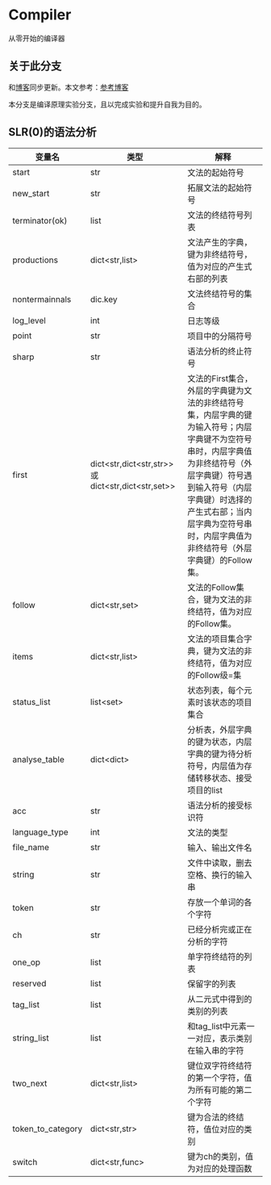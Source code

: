# Compiler

从零开始的编译器

## 关于此分支

和[博客](https://blog.daitianyu.cn)同步更新。本文参考：[参考博客](http://wang22ti.com/2018/06/09/%E3%80%8A%E7%BC%96%E8%AF%91%E5%8E%9F%E7%90%86%E3%80%8B%E5%AE%9E%E9%AA%8C5-%E8%AF%AD%E6%B3%95%E5%88%86%E6%9E%90%E5%99%A8%E4%B9%8BSLR1%E5%88%86%E6%9E%90%E6%B3%95python%E5%AE%9E%E7%8E%B0/)

本分支是编译原理实验分支，且以完成实验和提升自我为目的。

## SLR(0)的语法分析

| 变量名            | 类型                                                  | 解释                                                                                                                                                                                                                                                                |
| ----------------- | ----------------------------------------------------- | ------------------------------------------------------------------------------------------------------------------------------------------------------------------------------------------------------------------------------------------------------------------- |
| start             | str                                                   | 文法的起始符号                                                                                                                                                                                                                                                      |
| new_start         | str                                                   | 拓展文法的起始符号                                                                                                                                                                                                                                                  |
| terminator(ok)             | list<str>                                             | 文法的终结符号列表                                                                                                                                                                                                                                                  |
| productions       | dict<str,list<str>>                                   | 文法产生的字典，键为非终结符号，值为对应的产生式右部的列表                                                                                                                                                                                                          |
| nontermainnals    | dic.key                                               | 文法终结符号的集合                                                                                                                                                                                                                                                  |
| log_level         | int                                                   | 日志等级                                                                                                                                                                                                                                                            |
| point             | str                                                   | 项目中的分隔符号                                                                                                                                                                                                                                                    |
| sharp             | str                                                   | 语法分析的终止符号                                                                                                                                                                                                                                                  |
| first             | dict<str,dict<str,str>>或dict<str,dict<str,set<str>>> | 文法的First集合，外层的字典键为文法的非终结符号集，内层字典的键为输入符号；内层字典键不为空符号串时，内层字典值为非终结符号（外层字典键）符号遇到输入符号（内层字典键）时选择的产生式右部；当内层字典为空符号串时，内层字典值为非终结符号（外层字典键）的Follow集。 |
| follow            | dict<str,set<str>>                                    | 文法的Follow集合，键为文法的非终结符，值为对应的Follow集。                                                                                                                                                                                                          |
| items             | dict<str,list<str>>                                   | 文法的项目集合字典，键为文法的非终结符，值为对应的Follow级=集                                                                                                                                                                                                       |
| status_list       | list<set<str>>                                        | 状态列表，每个元素时该状态的项目集合                                                                                                                                                                                                                                |
| analyse_table     | dict<dict<list>>                                      | 分析表，外层字典的键为状态，内层字典的键为待分析符号，内层值为存储转移状态、接受项目的list                                                                                                                                                                          |
| acc               | str                                                   | 语法分析的接受标识符                                                                                                                                                                                                                                                |
| language_type     | int                                                   | 文法的类型                                                                                                                                                                                                                                                          |
| file_name         | str                                                   | 输入、输出文件名                                                                                                                                                                                                                                                    |
| string            | str                                                   | 文件中读取，删去空格、换行的输入串                                                                                                                                                                                                                                  |
| token             | str                                                   | 存放一个单词的各个字符                                                                                                                                                                                                                                              |
| ch                | str                                                   | 已经分析完或正在分析的字符                                                                                                                                                                                                                                          |
| one_op            | list<str>                                             | 单字符终结符的列表                                                                                                                                                                                                                                                  |
| reserved          | list<str>                                             | 保留字的列表                                                                                                                                                                                                                                                        |
| tag_list          | list<str>                                             | 从二元式中得到的类别的列表                                                                                                                                                                                                                                          |
| string_list       | list<str>                                             | 和tag_list中元素一一对应，表示类别在输入串的字符                                                                                                                                                                                                                    |
| two_next          | dict<str,list<str>>                                   | 键位双字符终结符的第一个字符，值为所有可能的第二个字符                                                                                                                                                                                                              |
| token_to_category | dict<str,str>                                         | 键为合法的终结符，值位对应的类别                                                                                                                                                                                                                                    |
| switch            | dict<str,func>                                        | 键为ch的类别，值为对应的处理函数                                                                                                                                                                                                                                    |
